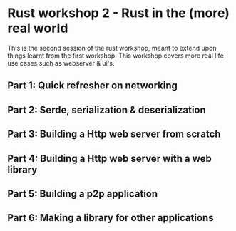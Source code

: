 # Rust workshop 2 - Rust in the (more) real world

This is the second session of the rust workshop, meant to extend upon things learnt from the first workshop. This workshop covers more real life use cases such as webserver & ui's.

## Part 1: Quick refresher on networking


## Part 2: Serde, serialization & deserialization


## Part 3: Building a Http web server from scratch


## Part 4: Building a Http web server with a web library


## Part 5: Building a p2p application


## Part 6: Making a library for other applications